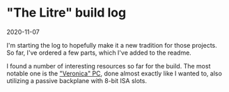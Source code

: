 # "The Litre" build log

2020-11-07

I'm starting the log to hopefully make it a new tradition for those projects. So far, I've ordered a few parts, which I've added to the readme.

I found a number of interesting resources so far for the build. The most notable one is the ["Veronica" PC](https://blondihacks.com/veronica-cpu-board/), done almost exactly like I wanted to, also utilizing a passive backplane with 8-bit ISA slots.
